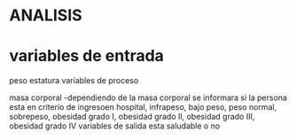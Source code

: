 # ANALISIS

# variables de entrada

peso
estatura
variables de proceso

masa corporal -dependiendo de la masa corporal se informara si la persona esta en criterio de ingresoen hospital, infrapeso, bajo peso, peso normal, sobrepeso, obesidad grado I, obesidad grado II, obesidad grado III, obesidad grado IV
variables de salida esta saludable o no